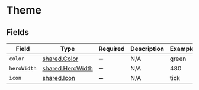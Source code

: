 # Theme


## Fields

| Field                                                       | Type                                                        | Required                                                    | Description                                                 | Example                                                     |
| ----------------------------------------------------------- | ----------------------------------------------------------- | ----------------------------------------------------------- | ----------------------------------------------------------- | ----------------------------------------------------------- |
| `color`                                                     | [shared.Color](../../../sdk/models/shared/color.md)         | :heavy_minus_sign:                                          | N/A                                                         | green                                                       |
| `heroWidth`                                                 | [shared.HeroWidth](../../../sdk/models/shared/herowidth.md) | :heavy_minus_sign:                                          | N/A                                                         | 480                                                         |
| `icon`                                                      | [shared.Icon](../../../sdk/models/shared/icon.md)           | :heavy_minus_sign:                                          | N/A                                                         | tick                                                        |
